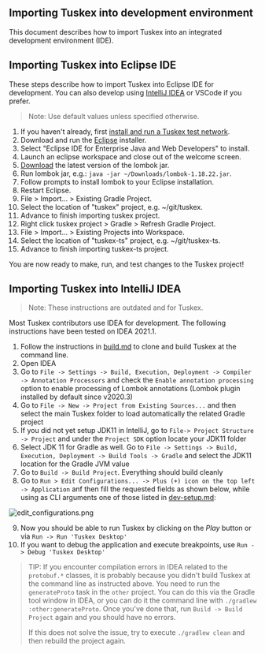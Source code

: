 ## Importing Tuskex into development environment

This document describes how to import Tuskex into an integrated development environment (IDE).

## Importing Tuskex into Eclipse IDE

These steps describe how to import Tuskex into Eclipse IDE for development. You can also develop using [IntelliJ IDEA](#importing-tuskex-into-intellij-idea) or VSCode if you prefer.

> Note: Use default values unless specified otherwise.

1. If you haven't already, first [install and run a Tuskex test network](installing.md).
2. Download and run the [Eclipse](https://www.eclipse.org/downloads/) installer.
3. Select "Eclipse IDE for Enterprise Java and Web Developers" to install.
4. Launch an eclipse workspace and close out of the welcome screen.
5. [Download](https://search.maven.org/search?q=g:org.projectlombok%20AND%20a:lombok&core=gav) the latest version of the lombok jar.
6. Run lombok jar, e.g.: `java -jar ~/Downloads/lombok-1.18.22.jar`.
7. Follow prompts to install lombok to your Eclipse installation.
8. Restart Eclipse.
9. File > Import... > Existing Gradle Project.
10. Select the location of "tuskex" project, e.g. ~/git/tuskex.
11. Advance to finish importing tuskex project.
12. Right click tuskex project > Gradle > Refresh Gradle Project.
13. File > Import... > Existing Projects into Workspace.
14. Select the location of "tuskex-ts" project, e.g. ~/git/tuskex-ts.
15. Advance to finish importing tuskex-ts project.

You are now ready to make, run, and test changes to the Tuskex project!

## Importing Tuskex into IntelliJ IDEA

> Note: These instructions are outdated and for Tuskex.

Most Tuskex contributors use IDEA for development. The following instructions have been tested on IDEA 2021.1.

1. Follow the instructions in [build.md](build.md) to clone and build Tuskex at the command line.
1. Open IDEA
1. Go to `File -> Settings -> Build, Execution, Deployment -> Compiler -> Annotation Processors` and check the `Enable annotation processing` option to enable processing of Lombok annotations (Lombok plugin installed by default since v2020.3)
1. Go to `File -> New -> Project from Existing Sources...` and then select the main Tuskex folder to load automatically the related Gradle project
1. If you did not yet setup JDK11 in IntelliJ, go to `File-> Project Structure -> Project` and under the `Project SDK` option locate your JDK11 folder
1. Select JDK 11 for Gradle as well. Go to `File -> Settings -> Build, Execution, Deployment -> Build Tools -> Gradle` and select the JDK11 location for the Gradle JVM value
1. Go to `Build -> Build Project`. Everything should build cleanly
1. Go to `Run > Edit Configurations... -> Plus (+) icon on the top left -> Application` anf then fill the requested fields as shown below, while using as CLI arguments one of those listed in [dev-setup.md](dev-setup.md):

![edit_configurations.png](edit_configurations.png)

9. Now you should be able to run Tuskex by clicking on the _Play_ button or via `Run -> Run 'Tuskex Desktop'`
10. If you want to debug the application and execute breakpoints, use `Run -> Debug 'Tuskex Desktop'`

> TIP: If you encounter compilation errors in IDEA related to the `protobuf.*` classes, it is probably because you didn't build Tuskex at the command line as instructed above. You need to run the `generateProto` task in the `other` project. You can do this via the Gradle tool window in IDEA, or you can do it the command line with `./gradlew :other:generateProto`. Once you've done that, run `Build -> Build Project` again and you should have no errors.
>
> If this does not solve the issue, try to execute `./gradlew clean` and then rebuild the project again.
